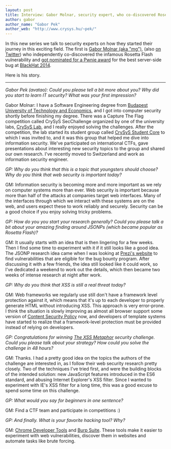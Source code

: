 ```yaml
---
layout: post
title: Interview: Gabor Molnar, security expert, who co-discovered Rosetta Flash
author: gabor
author_name: "Gabor Pek"
author_web: "http://www.crysys.hu/~pek/"
---
```


In this new series we talk to security experts on how they started their journey in this exciting field. The first is [Gabor Molnar (aka "mg")](https://hu.linkedin.com/in/gabmolnar), (also [on Twitter](https://twitter.com/molnar_g)) who independently co-discovered the infamous Rosetta Flash vulnerability and [got nominated for a Pwnie award](http://pwnies.com/archive/2014/nominations/#bestserverbug) for the best server-side bug at [BlackHat 2014](https://www.blackhat.com/us-14/).

Here is his story.
<!--excerpt-->

----

*Gabor Pek (avatao): Could you please tell a bit more about you? Why did you start to learn IT security? What was your first impression?*

Gabor Molnar: I have a Software Engineering degree from [Budapest University of Technology and Economics](http://www.bme.hu/?language=en), and I got into computer security shortly before finishing my degree. There was a Capture The Flag competition called CrySyS SecChallenge organized by one of the university labs, [CrySyS Lab](http://crysys.hu/), and I really enjoyed solving the challenges. After the competition, the lab started its student group called [CrySyS Student Core](http://core.crysys.hu/) to which I was invited to, and it was this group that helped me dive into information security. We've participated on international CTFs, gave presentations about interesting new security topics to the group and shared our own research. I've recently moved to Switzerland and work as information security engineer.

*GP: Why do you think that this is a topic that youngsters should choose? Why do you think that web security is important today?*

GM: Information security is becoming more and more important as we rely on computer systems more than ever. Web security is important because more than half of the attacks at companies target web interfaces. Many of the interfaces through which we interact with these systems are on the web, and users expect these to work reliably and securely. Security can be a good choice if you enjoy solving tricky problems.

*GP: How do you you start your research generally? Could you please talk a bit about your amazing finding around JSONPs (which became popular as Rosetta Flash)?*

GM: It usually starts with an idea that is then lingering for a few weeks. Then I find some time to experiment with it if it still looks like a good idea. The JSONP research idea came when I was looking at [Prezi's website](https://prezi.com/) to find vulnerabilities that are eligible for the bug bounty program. After discussing it with a few friends, the idea still looked like it could work, so I've dedicated a weekend to work out the details, which then became two weeks of intense research at night after work.

*GP: Why do you think that XSS is still a real threat today?*

GM: Web frameworks we regularly use still don't have a framework level protection against it, which means that it's up to each developer to properly generate HTML without introducing XSS. This approach is very error-prone. I think the situation is slowly improving as almost all browser support some version of [Content Security Policy](https://en.wikipedia.org/wiki/Content_Security_Policy) now, and developers of template systems have started to realize that a framework-level protection must be provided instead of relying on developers.

*GP: Congratulations for winning [The XSS Metaphor](https://html5sec.org/minichallenges/5) security challenge. Could you please talk about your strategy? How could you solve the challenge in 48 hours?*

GM: Thanks. I had a pretty good idea on the topics the authors of the challenge are interested in, as I follow their web security research pretty closely. Two of the techniques I've tried first, and were the building blocks of the intended solution: new JavaScript features introduced in the ES6 standard, and abusing Internet Explorer's XSS filter. Since I wanted to experiment with IE's XSS filter for a long time, this was a good excuse to spend some time on this challenge.

*GP: What would you say for beginners in one sentence?*

GM: Find a CTF team and participate in competitions :)

*GP: And finally. What is your favorite hacking tool? Why?*

GM: [Chrome Developer Tools](https://developers.google.com/web/tools/chrome-devtools/?hl=en) and [Burp Suite](https://portswigger.net/burp/). These tools make it easier to experiment with web vulnerabilities, discover them in websites and automate tasks like brute forcing.
